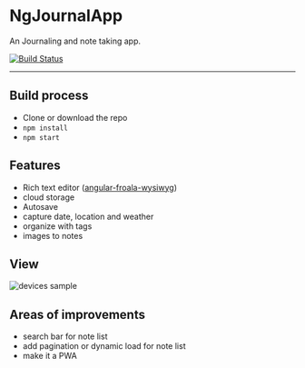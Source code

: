 # NgJournalApp

An Journaling and note taking app.

[![Build Status](https://travis-ci.org/dpetla/ng-journal-app.svg?branch=master)](https://travis-ci.org/dpetla/ng-journal-app)

---
## Build process

 - Clone or download the repo
 - `npm install`
 - `npm start`
 
## Features

- Rich text editor ([angular-froala-wysiwyg](https://github.com/froala/angular-froala-wysiwyg))
- cloud storage
- Autosave
- capture date, location and weather
- organize with tags
- images to notes

## View

![devices sample](https://github.com/dpetla/ng-journal-app/blob/master/src/assets/images/devices_sample_opt.webp)


## Areas of improvements

- search bar for note list
- add pagination or dynamic load for note list
- make it a PWA
